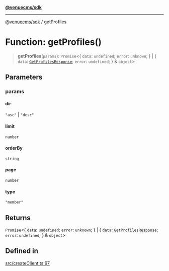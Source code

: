 [**@venuecms/sdk**](../README.md)

***

[@venuecms/sdk](../README.md) / getProfiles

# Function: getProfiles()

> **getProfiles**(`params`): `Promise`\<\{ `data`: `undefined`; `error`: `unknown`; \} \| \{ `data`: [`GetProfilesResponse`](../type-aliases/GetProfilesResponse.md); `error`: `undefined`; \} & `object`\>

## Parameters

### params

#### dir

`"asc"` \| `"desc"`

#### limit

`number`

#### orderBy

`string`

#### page

`number`

#### type

`"member"`

## Returns

`Promise`\<\{ `data`: `undefined`; `error`: `unknown`; \} \| \{ `data`: [`GetProfilesResponse`](../type-aliases/GetProfilesResponse.md); `error`: `undefined`; \} & `object`\>

## Defined in

[src/createClient.ts:97](https://github.com/venuecms/sdk/blob/a67bd36579ec58f05616b697172009f8707ee8a7/src/createClient.ts#L97)
